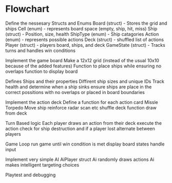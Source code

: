 # Flowchart

Define the nessesary Structs and Enums
    Board (struct) - Stores the grid and ships
    Cell (enum) - represents board space (empty, ship, hit, miss)
    Ship (struct) - Position, size, health
    ShipType (enum) - Ship catagories
    Action (enum) - represents possible actions
    Deck (struct) - shuffled list of actions
    Player (struct) - players board, ships, and deck
    GameState (struct) - Tracks turns and handles win conditions

Implement the game board
    Make a 12x12 grid (instead of the usual 10x10 because of the added features)
    Function to place ships while ensuring no overlaps
    function to display board

Defines Ships and their properties
    Diffirent ship sizes and unique IDs
    Track health and determine when a ship sinks
    ensure ships are place in the correct possitions with no overlaps or placed in board boundaries

Implement the action deck
    Define a function for each action card
        Missle
        Torpedo
        Move ship
        reinforce 
        radar scan
        etc
    shuffle deck function
    draw from deck
    
Turn Based logic
    Each player draws an action from their deck
    execute the action
    check for ship destruction and if a player lost
    alternate between players

Game Loop
    run game until win condition is met
    display board states 
    handle input 

Implement very simple AI
    AiPlayer struct
    Ai randomly draws actions 
    Ai makes intelligent targeting choices

Playtest and debugging 


